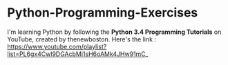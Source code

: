 # Python-Programming-Exercises
I'm learning Python by following the <b>Python 3.4 Programming Tutorials</b> on YouTube, created by thenewboston. 
Here's the link : https://www.youtube.com/playlist?list=PL6gx4Cwl9DGAcbMi1sH6oAMk4JHw91mC_
